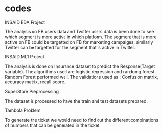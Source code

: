 # codes
INSAID EDA Project



The analysis on FB users data and Twitter users data is been done to see which segment is more active in which platform. 
The segment that is more active on FB could be targetted on FB for marketing campaigns, similarly Twitter can be targetted for the segment that is active in Twitter.





INSAID ML1 Project



The analysis is done on Insurance dataset to predict the Response(Target variable). The algorithms used are logistic regression and randomg forest. Random Forest performed well. The validations used as : Confusion matrix, accuracy matrix, recall score. 





SuperStore Preprocessing



The dataset is processed to have the train and test datasets prepared.






Tambola Problem




To generate the ticket we would need to find out the different combinations of numbers that can be generated in the ticket

